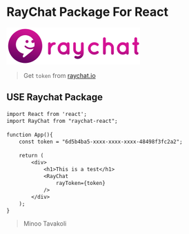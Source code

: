 # RayChat Package For React

![raychat](https://github.com/MinooTavakoli/raychat-react/blob/main/public/raychat-logo.svg)

> Get `token` from [raychat.io](https://raychat.io/signup)

## USE Raychat Package

```
import React from 'react';
import RayChat from "raychat-react";

function App(){
    const token = "6d5b4ba5-xxxx-xxxx-xxxx-48498f3fc2a2";

    return (
        <div>
            <h1>This is a test</h1>
            <RayChat
                rayToken={token}
            />
        </div>
    );
}

```

> Minoo Tavakoli
